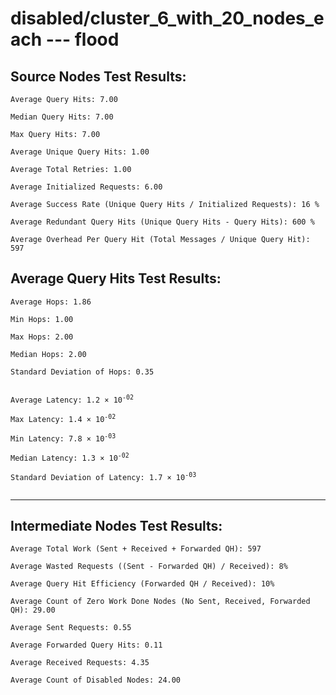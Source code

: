 # disabled/cluster_6_with_20_nodes_each --- flood
## Source Nodes Test Results:
	Average Query Hits: 7.00

	Median Query Hits: 7.00

	Max Query Hits: 7.00

	Average Unique Query Hits: 1.00

	Average Total Retries: 1.00

	Average Initialized Requests: 6.00

	Average Success Rate (Unique Query Hits / Initialized Requests): 16 %

	Average Redundant Query Hits (Unique Query Hits - Query Hits): 600 %

	Average Overhead Per Query Hit (Total Messages / Unique Query Hit): 597



## Average Query Hits Test Results:
<pre><code>Average Hops: 1.86

Min Hops: 1.00

Max Hops: 2.00

Median Hops: 2.00

Standard Deviation of Hops: 0.35


Average Latency: 1.2 × 10<sup>-02</sup>

Max Latency: 1.4 × 10<sup>-02</sup>

Min Latency: 7.8 × 10<sup>-03</sup>

Median Latency: 1.3 × 10<sup>-02</sup>

Standard Deviation of Latency: 1.7 × 10<sup>-03</sup>

</code></pre>

---------------------------------------------
## Intermediate Nodes Test Results:

	Average Total Work (Sent + Received + Forwarded QH): 597

	Average Wasted Requests ((Sent - Forwarded QH) / Received): 8%

	Average Query Hit Efficiency (Forwarded QH / Received): 10%

	Average Count of Zero Work Done Nodes (No Sent, Received, Forwarded QH): 29.00

	Average Sent Requests: 0.55

	Average Forwarded Query Hits: 0.11

	Average Received Requests: 4.35

	Average Count of Disabled Nodes: 24.00

